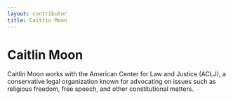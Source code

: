 ```yaml
---
layout: contributor
title: Caitlin Moon
---
```


# Caitlin Moon

Caitlin Moon works with the American Center for Law and Justice (ACLJ), a conservative legal organization known for advocating on issues such as religious freedom, free speech, and other constitutional matters. 
